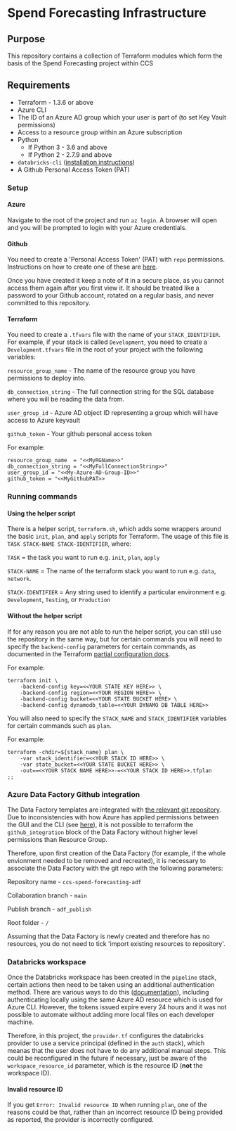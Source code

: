 # Spend Forecasting Infrastructure

## Purpose

This repository contains a collection of Terraform modules which form the basis of the Spend Forecasting project within CCS

## Requirements

- Terraform - 1.3.6 or above
- Azure CLI
- The ID of an Azure AD group which your user is part of (to set Key Vault permissions)
- Access to a resource group within an Azure subscription
- Python
    - If Python 3 - 3.6 and above
    - If Python 2 - 2.7.9 and above
- `databricks-cli` ([installation instructions](https://docs.databricks.com/dev-tools/cli/index.html))
- A Github Personal Access Token (PAT)

### Setup

#### Azure

Navigate to the root of the project and run `az login`. A browser will open and you will be prompted to login with your Azure credentials. 

#### Github 

 You need to create a 'Personal Access Token' (PAT) with `repo` permissions. Instructions on how to create one of these are [here](https://docs.github.com/en/enterprise-server@3.4/authentication/keeping-your-account-and-data-secure/creating-a-personal-access-token). 

 Once you have created it keep a note of it in a secure place, as you cannot access them again after you first view it. It should be treated like a password to your Github account, rotated on a regular basis, and never committed to this repository. 

#### Terraform

You need to create a `.tfvars` file with the name of your `STACK_IDENTIFIER`. For example, if your stack is called `Development`, you need to create a `Development.tfvars` file in the root of your project with the following variables:

`resource_group_name` - The name of the resource group you have permissions to deploy into.

`db_connection_string` - The full connection string for the SQL database where you will be reading the data from.

`user_group_id` - Azure AD object ID representing a group which will have access to Azure keyvault

`github_token` - Your github personal access token

For example:

```
resource_group_name  = "<<MyRGName>>"
db_connection_string = "<<MyFullConnectionString>>"
user_group_id = "<<My-Azure-AD-Group-ID>>"
github_token = "<<MyGithubPAT>>
```

### Running commands

#### Using the helper script

There is a helper script, `terraform.sh`, which adds some wrappers around the basic `init`, `plan`, and `apply` scripts for Terraform. The usage of this file is `TASK STACK-NAME STACK-IDENTIFIER`, where:

`TASK` = the task you want to run e.g. `init`, `plan`, `apply`

`STACK-NAME` = The name of the terraform stack you want to run e.g. `data`, `network`.

`STACK-IDENTIFIER` = Any string used to identify a particular environment e.g. `Development`, `Testing`, or `Production`

#### Without the helper script

If for any reason you are not able to run the helper script, you can still use the repository in the same way, but for certain commands you will need to specify the `backend-config` parameters for certain commands, as documented in the Terraform [partial configuration docs](https://www.terraform.io/language/settings/backends/configuration#partial-configuration). 

For example:

```
terraform init \
    -backend-config key=<<YOUR STATE KEY HERE>> \
    -backend-config region=<<YOUR REGION HERE>> \
    -backend-config bucket=<<YOUR STATE BUCKET HERE> \
    -backend-config dynamodb_table=<<YOUR DYNAMO DB TABLE HERE>>
```

You will also need to specify the `STACK_NAME` and `STACK_IDENTIFIER` variables for certain commands such as `plan`. 

For example:

```
terraform -chdir=${stack_name} plan \
    -var stack_identifier=<<YOUR STACK ID HERE>> \
    -var state_bucket=<<YOUR STATE BUCKET HERE>> \
    -out==<<YOUR STACK NAME HERE>>-=<<YOUR STACK ID HERE>>.tfplan
;;
```

### Azure Data Factory Github integration

The Data Factory templates are integrated with [the relevant git repository](https://github.com/Crown-Commercial-Service/ccs-spend-forecasting-adf). Due to inconsistencies with how Azure has applied permissions between the GUI and the CLI (see [here](https://github.com/hashicorp/terraform/issues/24449)), it is not possible to terraform the `github_integration` block of the Data Factory without higher level permissions than Resource Group. 

Therefore, upon first creation of the Data Factory (for example, if the whole envionment needed to be removed and recreated), it is necessary to associate the Data Factory with the git repo with the following parameters:

Repository name - `ccs-spend-forecasting-adf`

Collaboration branch - `main`

Publish branch - `adf_publish`

Root folder - `/`

Assuming that the Data Factory is newly created and therefore has no resources, you do not need to tick 'import existing resources to repository'. 


### Databricks workspace

Once the Databricks workspace has been created in the `pipeline` stack, certain actions then need to be taken using an additional authentication method. There are various ways to do this ([documentation](https://learn.microsoft.com/en-us/azure/databricks/dev-tools/cli/)), including authenticating locally using the same Azure AD resource which is used for Azure CLI. However, the tokens issued expire every 24 hours and it was not possible to automate without adding more local files on each developer machine. 

Therefore, in this project, the `provider.tf` configures the databricks provider to use a service principal (defined in the `auth` stack), which  meanas that the user does not have to do any additional manual steps. This could be reconfigured in the future if necessary, just be aware of the `workspace_resource_id` parameter, which is the resource ID (**not** the workspace ID). 



#### Invalid resource ID

If you get `Error: Invalid resource ID` when running `plan`, one of the reasons could be that, rather than an incorrect resource ID being provided as reported, the provider is incorrectly configured.  